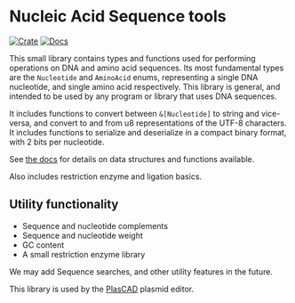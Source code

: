 # Nucleic Acid Sequence tools

[![Crate](https://img.shields.io/crates/v/na_seq.svg)](https://crates.io/crates/na_seq)
[![Docs](https://docs.rs/na_seq/badge.svg)](https://docs.rs/na_seq)

This small library contains types and functions used for performing operations on DNA and amino acid sequences. Its most fundamental types are the `Nucleotide` and `AminoAcid` enums, representing a single DNA nucleotide, and single amino acid respectively. This library is general, and intended to be used by any program or library that uses DNA sequences.

It includes functions to convert between `&[Nucleotide]` to string and vice-versa, and convert to and from u8 representations of the UTF-8 characters. It includes functions to serialize and deserialize in a compact binary format, with 2 bits per nucleotide.


See [the docs](https://docs.rs/na_seq) for details on data structures and functions available.

Also includes restriction enzyme and ligation basics.


## Utility functionality
- Sequence and nucleotide complements
- Sequence and nucleotide weight
- GC content
- A small restriction enzyme library


We may add Sequence searches, and other utility features in the future.

This library is used by the [PlasCAD](https://github.com/David-OConnor/plascad) plasmid editor.